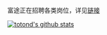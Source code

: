 富途正在招聘各类岗位，详见[链接](https://app.mokahr.com/recommendation-apply/futu5/1699?sharePageId=630226&recommendCode=ABEse&codeType=1#/recommendation/page/630226
)

[![totond's github stats](https://github-readme-stats.vercel.app/api?username=totond&count_private=true&show_icons=true)](https://github.com/anuraghazra/github-readme-stats)

<!--
**totond/totond** is a ✨ _special_ ✨ repository because its `README.md` (this file) appears on your GitHub profile.


Here are some ideas to get you started:

- 🔭 I’m currently working on ...
- 🌱 I’m currently learning ...
- 👯 I’m looking to collaborate on ...
- 🤔 I’m looking for help with ...
- 💬 Ask me about ...
- 📫 How to reach me: ...
- 😄 Pronouns: ...
- ⚡ Fun fact: ...
-->

